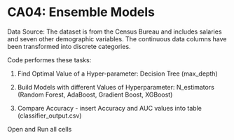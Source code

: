 # CA04: Ensemble Models

Data Source: The dataset is from the Census Bureau and includes salaries and seven other demographic variables. The continuous data columns have been transformed into discrete categories.

Code performes these tasks:

1. Find Optimal Value of a Hyper-parameter: Decision Tree (max_depth)

2. Build Models with different Values of Hyperparameter: N_estimators
  (Random Forest,
  AdaBoost,
  Gradient Boost,
  XGBoost)
  
3. Compare Accuracy - insert Accuracy and AUC values into table (classifier_output.csv)

Open and Run all cells
